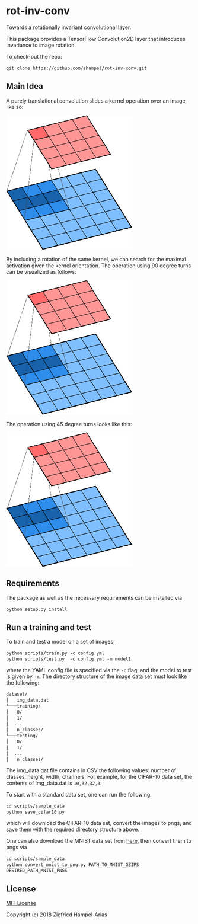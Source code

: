 # rot-inv-conv
Towards a rotationally invariant convolutional layer.

This package provides a TensorFlow Convolution2D layer that introduces invariance to image rotation.

To check-out the repo:
```
git clone https://github.com/zhampel/rot-inv-conv.git
```

## Main Idea
A purely translational convolution slides a kernel operation over an image, like so:

![cnn-sliding-kernel](docs/images/cnn-sliding.gif)

By including a rotation of the same kernel, we can search for the maximal activation
given the kernel orientation.
The operation using 90 degree turns can be visualized as follows:

![cnn-4rot-kernel](docs/images/cnn-4rot.gif)

The operation using 45 degree turns looks like this:

![cnn-8rot-kernel](docs/images/cnn-8rot.gif)


## Requirements
The package as well as the necessary requirements can be installed via
```
python setup.py install
```

## Run a training and test
To train and test a model on a set of images, 
```
python scripts/train.py -c config.yml
python scripts/test.py  -c config.yml -m model1
```
where the YAML config file is specified via the `-c` flag, and the model to test is given by `-m`.
The directory structure of the image data set must look like the following:
```
dataset/
│   img_data.dat
└───training/
│   0/
│   1/
│  ...
│   n_classes/
└───testing/
│   0/
│   1/
│  ...
│   n_classes/
```


The img_data.dat file contains in CSV the following values: number of classes, height, width, channels.
For example, for the CIFAR-10 data set, the contents of img_data.dat is `10,32,32,3`.

To start with a standard data set, one can run the following:
```
cd scripts/sample_data
python save_cifar10.py
```
which will download the CIFAR-10 data set, convert the images to pngs, and save them
with the required directory structure above.


One can also download the MNIST data set
from [here](http://yann.lecun.com/exdb/mnist/), then convert them to pngs via
```
cd scripts/sample_data
python convert_mnist_to_png.py PATH_TO_MNIST_GZIPS DESIRED_PATH_MNIST_PNGS
```


## License

[MIT License](LICENSE)

Copyright (c) 2018 Zigfried Hampel-Arias
